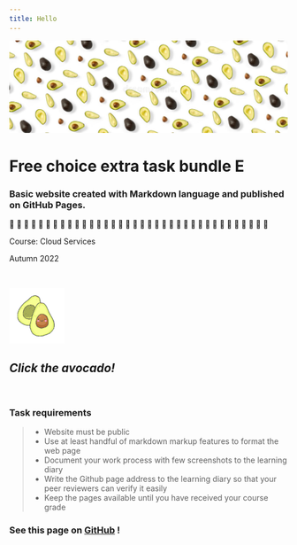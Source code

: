 ```yaml
---
title: Hello
---
```


![avocado-banner](img/avocado-banner.jpeg)

# Free choice extra task bundle E

### Basic website created with Markdown language and published on GitHub Pages.  

🥑 🥑 🥑 🥑 🥑 🥑 🥑 🥑 🥑 🥑 🥑 🥑 🥑 🥑 🥑 🥑 🥑 🥑 🥑 🥑 🥑 🥑 🥑 🥑 🥑 🥑 🥑 🥑 🥑 🥑 🥑 🥑 🥑 🥑 🥑 🥑

Course: Cloud Services

Autumn 2022

&nbsp;

[![avocado-button](img/avocado.png)](https://github.com/nennahanninen/markdown-website/blob/main/docs/avocado-pasta-recipe.md) 

## *Click the avocado!*

&nbsp;

### Task requirements
> 
> - Website must be public
> - Use at least handful of markdown markup features to format the web page
> - Document your work process with few screenshots to the learning diary
> - Write the Github page address to the learning diary so that your peer reviewers can verify it easily
> - Keep the pages available until you have received your course grade
>
>  

### See this page on **[GitHub](https://github.com/nennahanninen/markdown-website.git)** !
